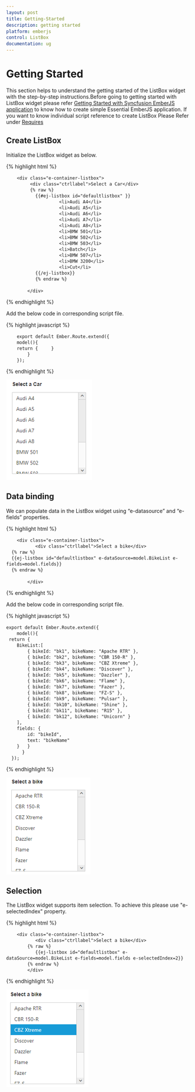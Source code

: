 ```yaml
---
layout: post
title: Getting-Started
description: getting started
platform: emberjs
control: ListBox
documentation: ug
---
```


# Getting Started

This section helps to understand the getting started of the ListBox widget with the step-by-step instructions.Before going to getting started with ListBox widget please refer [Getting Started with Syncfusion EmberJS application](https://help.syncfusion.com/emberjs/overview/)  to know how to create simple Essential EmberJS application.
If you want to know individual script reference to create ListBox Please Refer under [Requires](https://help.syncfusion.com/api/js/ejlistbox/)


## Create ListBox

Initialize the ListBox widget as below.

{% highlight html %}

        <div class="e-container-listbox">
			 <div class="ctrllabel">Select a Car</div>
             {% raw %}
               {{#ej-listbox id="defaultlistbox" }}
                        <li>Audi A4</li>
                        <li>Audi A5</li>
                        <li>Audi A6</li>
                        <li>Audi A7</li>
                        <li>Audi A8</li>
                        <li>BMW 501</li>
                        <li>BMW 502</li>
                        <li>BMW 503</li>
                        <li>Batch</li>
                        <li>BMW 507</li>
                        <li>BMW 3200</li>
                        <li>Cut</li>
               {{/ej-listbox}}
               {% endraw %}

            </div>
            
{% endhighlight %}

Add the below code in corresponding script file.

{% highlight javascript %}

        export default Ember.Route.extend({
        model(){
        return {     }
            }
        });

{% endhighlight %}



![Alt text](Getting-Started_images\Getting-Started_img1.png)

## Data binding

We can populate data in the ListBox widget using “e-datasource” and “e-fields” properties. 


{% highlight html %}

        <div class="e-container-listbox">
			   <div class="ctrllabel">Select a bike</div>
      {% raw %}
      {{ej-listbox id="defaultlistbox" e-dataSource=model.BikeList e-fields=model.fields}}
      {% endraw %}

            </div>
            
{% endhighlight %}

Add the below code in corresponding script file.

{% highlight javascript %}

    export default Ember.Route.extend({
        model(){
     return { 
        BikeList:[
            { bikeId: "bk1", bikeName: "Apache RTR" }, 
            { bikeId: "bk2", bikeName: "CBR 150-R" }, 
            { bikeId: "bk3", bikeName: "CBZ Xtreme" },
            { bikeId: "bk4", bikeName: "Discover" }, 
            { bikeId: "bk5", bikeName: "Dazzler" }, 
            { bikeId: "bk6", bikeName: "Flame" },
            { bikeId: "bk7", bikeName: "Fazer" }, 
            { bikeId: "bk8", bikeName: "FZ-S" }, 
            { bikeId: "bk9", bikeName: "Pulsar" },
            { bikeId: "bk10", bikeName: "Shine" }, 
            { bikeId: "bk11", bikeName: "R15" }, 
            { bikeId: "bk12", bikeName: "Unicorn" }
        ],
        fields: { 
            id: "bikeId", 
            text: "bikeName" 
        }   }
          }
      });

{% endhighlight %}
 
![Databinding Listbox](Getting-Started_images\Getting-Started_img2.png)

## Selection

The ListBox widget supports item selection. To achieve this please use "e-selectedIndex" property. 


{% highlight html %}

        <div class="e-container-listbox">
			   <div class="ctrllabel">Select a bike</div>
            {% raw %}
               {{ej-listbox id="defaultlistbox" e-dataSource=model.BikeList e-fields=model.fields e-selectedIndex=2}}
            {% endraw %}
            </div>
            
{% endhighlight %}


![Selection Listbox](Getting-Started_images\Getting-Started_img3.png)


